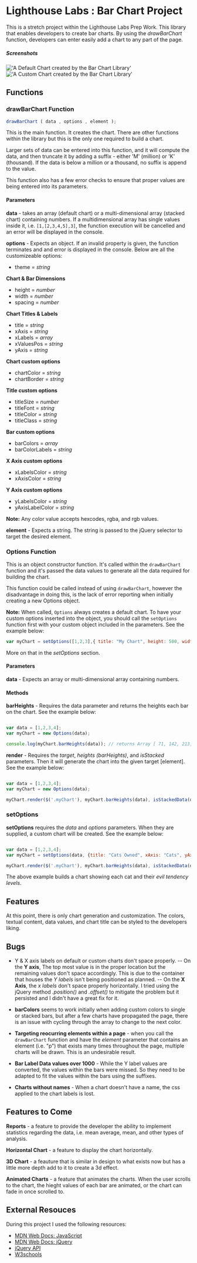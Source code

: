 # Lighthouse Labs : Bar Chart Project

This is a stretch project within the Lighthouse Labs Prep Work. This library that enables developers to create bar charts. By using the *drawBarChart* function, developers can enter easily add a chart to any part of the page. 

##### Screenshots

!['A Default Chart created by the Bar Chart Library'](https://github.com/matt6frey/Bar-Chart-LHL/blob/master/img/default-chart.png "Default Chart")
!['A Custom Chart created by the Bar Chart Library'](https://github.com/matt6frey/Bar-Chart-LHL/blob/master/img/stacked-custom.png "A Stacked Custom Chart")

## Functions

### drawBarChart Function

```javascript
drawBarChart ( data , options , element );
```

This is the main function. It creates the chart. There are other functions within the library but this is the only one required to build a chart.

Larger sets of data can be entered into this function, and it will compute the data, and then truncate it by adding a suffix - either 'M' (million) or 'K' (thousand). If the data is below a million or a thousand, no suffix is append to the value.

This function also has a few error checks to ensure that proper values are being entered into its parameters.

#### Parameters

**data** - takes an array (default chart) or a multi-dimensional array (stacked chart) containing numbers. If a multidimensional array has single values inside it, i.e. `[1,[2,3,4,5],3]`, the function execution will be cancelled and an error will be displayed in the console.

**options** - Expects an object. If an invalid property is given, the function terminates and and error is displayed in the console. Below are all the customizeable options:

 - theme = *string* 

**Chart & Bar Dimensions**
 - height  = *number*
 - width = *number*
 - spacing =  *number*

**Chart Titles & Labels**
 - title = *string* 
 - xAxis = *string*
 - xLabels = *array*
 - xValuesPos = *string* 
 - yAxis = *string* 

**Chart custom options**
 - chartColor = *string* 
 - chartBorder = *string* 

**Title custom options**
 - titleSize = *number* 
 - titleFont = *string* 
 - titleColor = *string* 
 - titleClass = *string* 

**Bar custom options**
 - barColors = *array* 
 - barColorLabels = *string* 

**X Axis custom options**
 - xLabelsColor = *string* 
 - xAxisColor = *string* 
  
**Y Axis custom options**
 - yLabelsColor = *string* 
 - yAxisLabelColor = *string* 

**Note:** Any color value accepts hexcodes, rgba, and rgb values.

**element** - Expects a string. The string is passed to the jQuery selector to target the desired element. 

### Options Function

This is an object constructor function. It's called within the `drawBarChart` function and it's passed the data values to generate all the data required for building the chart.

This function could be called instead of using `drawBarChart`, however the disadvantage in doing this, is the lack of error reporting when initially creating a new Options object.

**Note:** When called, `Options` always creates a default chart. To have your custom options inserted into the object, you should call the `setOptions` function first with your custom object included in the parameters. See the example below:

```javascript
var myChart = setOptions([1,2,3],{ title: "My Chart", height: 500, width: 700, barColors: ["red","blue","yellow"], xAxis: "Choices", yAxis: "Number of Votes" });
```

More on that in the *setOptions* section. 


#### Parameters

**data** - Expects an array or multi-dimensional array containing numbers.

#### Methods

**barHeights** - Requires the data parameter and returns the heights each bar on the chart. See the example below:

```javascript

var data = [1,2,3,4];
var myChart = new Options(data);

console.log(myChart.barHeights(data)); // returns Array [ 71, 142, 213, 285 ]

```

**render** - Requires the *target*, *heights (barHeights)*, and *isStacked* parameters. Then it will generate the chart into the given target [element]. See the example below:

```javascript

var data = [1,2,3,4];
var myChart = new Options(data);

myChart.render($('.myChart'), myChart.barHeights(data), isStackedData(data)); // Creates chart to element that has '.myChart' class.

```

### setOptions

**setOptions** requires the *data* and *options* parameters. When they are supplied, a custom chart will be created. See the example below:

```javascript

var data = [1,2,3,4];
var myChart = setOptions(data, {title: "Cats Owned", xAxis: "Cats", yAxis: "Evil Tendency Level", xLabels: ["Chaz", "Morty", "Max", "Sumoo"] );

myChart.render($('.myChart'), myChart.barHeights(data), isStackedData(data)); // Creates chart to element that has '.myChart' class.

```

The above example builds a chart showing each cat and their *evil tendency levels*.

## Features

At this point, there is only chart generation and customization. The colors, textual content, data values, and chart title can be styled to the developers liking.

## Bugs

 - Y & X axis labels on default or custom charts don't space properly. 
 -- On the **Y axis**, The top most value is in the proper location but the remaining values don't space accordingly. This is due to the container that houses the *Y labels* isn't being positioned as planned.
 -- On the **X Axis**, the *x labels* don't space properly horizontally. I tried using the jQuery method *.position()* and *.offset()* to mitigate the problem but it persisted and I didn't have a great fix for it. 
 - **barColors** seems to work initially when adding custom colors to single or stacked bars, but after a few charts have propagated the page, there is an issue with cycling through the array to change to the next color. 
 - **Targeting reocurring elements within a page** - when you call the `drawBarChart` function and have the *element* parameter that contains an element (i.e. "p") that exists many times throughout the page, multiple charts will be drawn. This is an undesirable result.

 - **Bar Label Data values over 1000** - While the Y label values are converted, the values within the bars were missed. So they need to be adapted to fit the values within the bars using the suffixes.

 - **Charts without names** - When a chart doesn't have a name, the css applied to the chart labels is lost. 


## Features to Come

**Reports** - a feature to provide the developer the ability to implement statistics regarding the data, i.e. mean average, mean, and other types of analysis. 

**Horizontal Chart** - a feature to display the chart horizontally.

**3D Chart** - a feauture that is similar in design to what exists now but has a little more depth add to it to create a 3d effect.

**Animated Charts** - a feature that animates the charts. When the user scrolls to the chart, the hieght values of each bar are animated, or the chart can fade in once scrolled to.

## External Resouces

During this project I used the following resources:

- [MDN Web Docs: JavaScript](https://developer.mozilla.org/bm/docs/Web/JavaScript)
- [MDN Web Docs: jQuery](https://developer.mozilla.org/en-US/docs/Glossary/jQuery)
- [jQuery API](https://developer.mozilla.org/en-US/docs/Glossary/jQuery)
- [W3schools](https://www.w3schools.com/)


